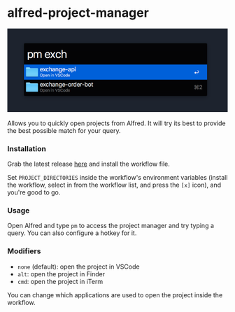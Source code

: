 # alfred-project-manager

![usage example](/image.png)

Allows you to quickly open projects from Alfred. It will try its best to provide the best possible match for your query.

### Installation

Grab the latest release [here](https://github.com/bjrnt/alfred-project-manager/releases/) and install the workflow file.

Set `PROJECT_DIRECTORIES` inside the workflow's environment variables (install the workflow, select in from the workflow list, and press the `[x]` icon), and you're good to go.

### Usage

Open Alfred and type `pm` to access the project manager and try typing a query. You can also configure a hotkey for it.

### Modifiers

* `none` (default): open the project in VSCode
* `alt`: open the project in Finder
* `cmd`: open the project in iTerm

You can change which applications are used to open the project inside the workflow.